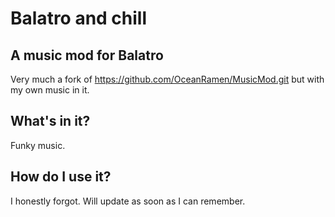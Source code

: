 # Balatro and chill
## A music mod for Balatro
Very much a fork of https://github.com/OceanRamen/MusicMod.git but with my own music in it.

## What's in it?
Funky music.

## How do I use it?
I honestly forgot. Will update as soon as I can remember.
